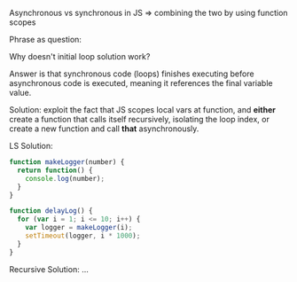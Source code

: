 Asynchronous vs synchronous in JS => combining the two by using function scopes

Phrase as question:

Why doesn't initial loop solution work?

Answer is that synchronous code (loops) finishes executing before asynchronous code is executed, meaning it references the final variable value.

Solution: exploit the fact that JS scopes local vars at function, and **either** create a function that calls itself recursively, isolating the loop index, or create a new function and call **that** asynchronously.

LS Solution:

```javascript
function makeLogger(number) {
  return function() {
    console.log(number);
  }
}

function delayLog() {
  for (var i = 1; i <= 10; i++) {
    var logger = makeLogger(i);
    setTimeout(logger, i * 1000);
  }
}
```

Recursive Solution:
...